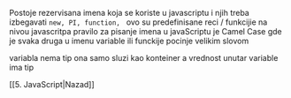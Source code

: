 Postoje rezervisana imena koja se koriste u javascriptu i njih treba izbegavati
`new, PI, function, `
ovo su predefinisane reci / funkcijie na nivou javascritpa 
pravilo za pisanje imena u javaScriptu je Camel Case gde je svaka druga  u imenu variable ili funckije pocinje velikim slovom

variabla nema tip ona samo sluzi kao konteiner
a vrednost unutar variable ima tip

[[5. JavaScript|Nazad]] 